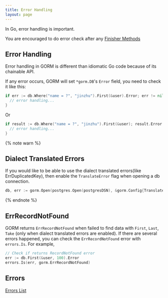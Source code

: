 ```yaml
---
title: Error Handling
layout: page
---
```


In Go, error handling is important.

You are encouraged to do error check after any [Finisher Methods](method_chaining.html#finisher_method)

## Error Handling

Error handling in GORM is different than idiomatic Go code because of its chainable API.

If any error occurs, GORM will set `*gorm.DB`'s `Error` field, you need to check it like this:

```go
if err := db.Where("name = ?", "jinzhu").First(&user).Error; err != nil {
  // error handling...
}
```

Or

```go
if result := db.Where("name = ?", "jinzhu").First(&user); result.Error != nil {
  // error handling...
}
```

{% note warn %}
## Dialect Translated Errors

If you would like to be able to use the dialect translated errors(like ErrDuplicatedKey), then enable the `TranslateError` flag when opening a db connection.

```go
db, err := gorm.Open(postgres.Open(postgresDSN), &gorm.Config{TranslateError: true})
```
{% endnote %}


## ErrRecordNotFound

GORM returns `ErrRecordNotFound` when failed to find data with `First`, `Last`, `Take` (only when dialect translated errors are enabled). If there are several errors happened, you can check the `ErrRecordNotFound` error with `errors.Is`. For example,

```go
// Check if returns RecordNotFound error
err := db.First(&user, 100).Error
errors.Is(err, gorm.ErrRecordNotFound)
```
## Errors

[Errors List](https://github.com/go-gorm/gorm/blob/master/errors.go)
